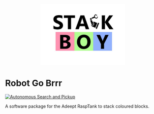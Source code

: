 <p align="center">
 <img src="/doc/Stack Boy.jpg" width="275" height="200" >
</p> 

# Robot Go Brrr

[![Autonomous Search and Pickup]({image-url})]({video-url} "Search and Pickup")

A software package for the Adeept RaspTank to stack coloured blocks.
